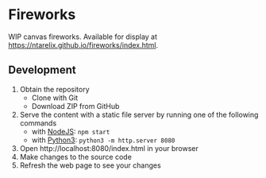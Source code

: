 # Fireworks
WIP canvas fireworks. Available for display at https://ntarelix.github.io/fireworks/index.html.

## Development
1. Obtain the repository
    - Clone with Git
    - Download ZIP from GitHub
2. Serve the content with a static file server by running one of the following commands
    - with [NodeJS](https://nodejs.org): `npm start`
    - with [Python3](https://www.python.org/): `python3 -m http.server 8080`
3. Open http://localhost:8080/index.html in your browser
4. Make changes to the source code
5. Refresh the web page to see your changes
